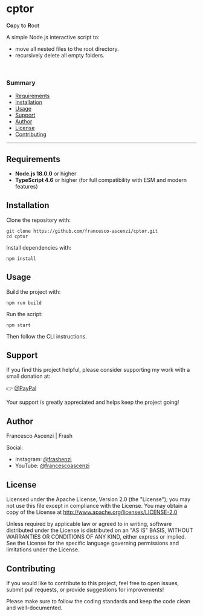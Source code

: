 # cptor
**Co**py **t**o **R**oot

A simple Node.js interactive script to:
- move all nested files to the root directory.
- recursively delete all empty folders.
<br>

### Summary

- [Requirements](#requirements)
- [Installation](#installation)
- [Usage](#usage)
- [Support](#support)
- [Author](#author)
- [License](#license)
- [Contributing](#contributing)

---

## Requirements

- **Node.js 18.0.0** or higher
- **TypeScript 4.6** or higher (for full compatibility with ESM and modern features)

## Installation

Clone the repository with:

```
git clone https://github.com/francesco-ascenzi/cptor.git
cd cptor
```

Install dependencies with:

```
npm install
```

## Usage

Build the project with:

```
npm run build
```

Run the script:

```
npm start
```

Then follow the CLI instructions.

## Support

If you find this project helpful, please consider supporting my work with a small donation at: 

👉 [@PayPal](https://www.paypal.com/donate/?hosted_button_id=QL4PRUX9K9Y6A)

Your support is greatly appreciated and helps keep the project going!

## Author

Francesco Ascenzi | Frash

Social:
- Instagram: [@frashenzi](https://www.instagram.com/frashenzi)
- YouTube: [@francescoascenzi](https://www.youtube.com/@francescoascenzi)

## License

Licensed under the Apache License, Version 2.0 (the "License"); you may not use this file except in compliance with the License. You may obtain a copy of the License at http://www.apache.org/licenses/LICENSE-2.0

Unless required by applicable law or agreed to in writing, software distributed under the License is distributed on an "AS IS" BASIS, WITHOUT WARRANTIES OR CONDITIONS OF ANY KIND, either express or implied. See the License for the specific language governing permissions and limitations under the License.

## Contributing

If you would like to contribute to this project, feel free to open issues, submit pull requests, or provide suggestions for improvements!

Please make sure to follow the coding standards and keep the code clean and well-documented.